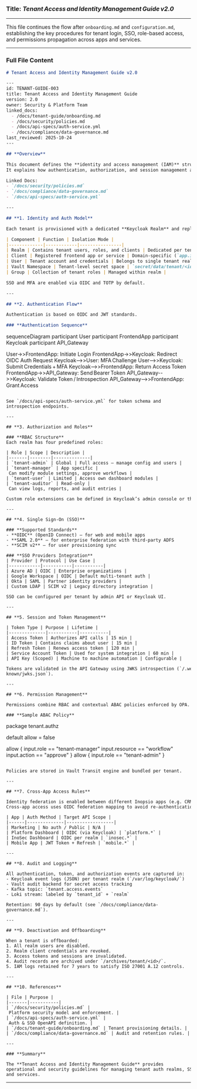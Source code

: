 ### **Title:** *Tenant Access and Identity Management Guide v2.0*

***

This file continues the flow after `onboarding.md` and `configuration.md`, establishing the key procedures for tenant login, SSO, role-based access, and permissions propagation across apps and services.

***

### **Full File Content**

```markdown
# Tenant Access and Identity Management Guide v2.0

---
id: TENANT-GUIDE-003
title: Tenant Access and Identity Management Guide
version: 2.0
owner: Security & Platform Team
linked_docs:
  - /docs/tenant-guide/onboarding.md
  - /docs/security/policies.md
  - /docs/api-specs/auth-service.yml
  - /docs/compliance/data-governance.md
last_reviewed: 2025-10-24
---

## **Overview**

This document defines the **identity and access management (IAM)** structure for Inopsio’s multi-tenant SaaS platform.  
It explains how authentication, authorization, and session management are separated per tenant and how roles and permissions are governed through Keycloak and Vault integration.

Linked Docs:  
- `/docs/security/policies.md`  
- `/docs/compliance/data-governance.md`  
- `/docs/api-specs/auth-service.yml`

---

## **1. Identity and Auth Model**

Each tenant is provisioned with a dedicated **Keycloak Realm** and replicated Vault namespace to ensure strict isolation.

| Component | Function | Isolation Mode |
|-------------|------------|----------------|
| Realm | Contains tenant users, roles, and clients | Dedicated per tenant |
| Client | Registered frontend app or service | Domain‑specific (`app.inopsio.com`, etc.) |
| User | Tenant account and credentials | Belongs to single tenant realm |
| Vault Namespace | Tenant‑level secret space | `secret/data/tenant/<id>/` |
| Group | Collection of tenant roles | Managed within realm |

SSO and MFA are enabled via OIDC and TOTP by default.  

---

## **2. Authentication Flow**

Authentication is based on OIDC and JWT standards.

### **Authentication Sequence**

```
sequenceDiagram
  participant User
  participant FrontendApp
  participant Keycloak
  participant API_Gateway

  User->>FrontendApp: Initiate Login
  FrontendApp->>Keycloak: Redirect OIDC Auth Request
  Keycloak-->>User: MFA Challenge
  User-->>Keycloak: Submit Credentials + MFA
  Keycloak-->>FrontendApp: Return Access Token
  FrontendApp->>API_Gateway: Send Bearer Token
  API_Gateway-->>Keycloak: Validate Token / Introspection
  API_Gateway-->>FrontendApp: Grant Access
```

See `/docs/api-specs/auth-service.yml` for token schema and introspection endpoints.

---

## **3. Authorization and Roles**

### **RBAC Structure**
Each realm has four predefined roles:

| Role | Scope | Description |
|-------|--------|--------------|
| `tenant-admin` | Global | Full access – manage config and users |
| `tenant-manager` | App specific | Can modify module settings, approve workflows |
| `tenant-user` | Limited | Access own dashboard modules |
| `tenant-auditor` | Read‑only | Can view logs, reports, and audit entries |

Custom role extensions can be defined in Keycloak’s admin console or through `/roles` API endpoint.

---

## **4. Single Sign‑On (SSO)**

### **Supported Standards**
- **OIDC** (OpenID Connect) – for web and mobile apps  
- **SAML 2.0** – for enterprise federation with third‑party ADFS  
- **SCIM v2** – for user provisioning sync  

### **SSO Providers Integration**
| Provider | Protocol | Use Case |
|------------|-----------|-----------|
| Azure AD | OIDC | Enterprise organizations |
| Google Workspace | OIDC | Default multi‑tenant auth |
| Okta | SAML | Partner identity providers |
| Custom LDAP | SCIM v2 | Legacy directory integration |

SSO can be configured per tenant by admin API or Keycloak UI.

---

## **5. Session and Token Management**

| Token Type | Purpose | Lifetime |
|--------------|-----------|-----------|
| Access Token | Authorizes API calls | 15 min |
| ID Token | Contains claims about user | 15 min |
| Refresh Token | Renews access token | 120 min |
| Service Account Token | Used for system integration | 60 min |
| API Key (Scoped) | Machine to machine automation | Configurable |

Tokens are validated in the API Gateway using JWKS introspection (`/.well-known/jwks.json`).

---

## **6. Permission Management**

Permissions combine RBAC and contextual ABAC policies enforced by OPA.

### **Sample ABAC Policy**
```
package tenant.authz

default allow = false

allow {
  input.role == "tenant-manager"
  input.resource == "workflow"
  input.action == "approve"
}
allow {
  input.role == "tenant-admin"
}
```

Policies are stored in Vault Transit engine and bundled per tenant.

---

## **7. Cross‑App Access Rules**

Identity federation is enabled between different Inopsio apps (e.g. CRM, ERP, InoSec).  
Cross‑app access uses OIDC federation mapping to avoid re‑authentication.

| App | Auth Method | Target API Scope |
|------|--------------|------------------|
| Marketing | No auth / Public | N/A |
| Platform Dashboard | OIDC (via Keycloak) | `platform.*` |
| InoSec Dashboard | OIDC per realm | `inosec.*` |
| Mobile App | JWT Token + Refresh | `mobile.*` |

---

## **8. Audit and Logging**

All authentication, token, and authorization events are captured in:
- Keycloak event logs (JSON) per tenant realm (`/var/log/keycloak/`)  
- Vault audit backend for secret access tracking  
- Kafka topic: `tenant.access.events`  
- Loki stream: labeled by `tenant_id` + `realm`  

Retention: 90 days by default (see `/docs/compliance/data-governance.md`).

---

## **9. Deactivation and Offboarding**

When a tenant is offboarded:
1. All realm users are disabled.  
2. Realm client credentials are revoked.  
3. Access tokens and sessions are invalidated.  
4. Audit records are archived under `/archives/tenant/<id>/`.  
5. IAM logs retained for 7 years to satisfy ISO 27001 A.12 controls.  

---

## **10. References**

| File | Purpose |
|-------|-----------|
| `/docs/security/policies.md` | Platform security model and enforcement. |
| `/docs/api-specs/auth-service.yml` | Auth & SSO OpenAPI definition. |
| `/docs/tenant-guide/onboarding.md` | Tenant provisioning details. |
| `/docs/compliance/data-governance.md` | Audit and retention rules. |

---

### **Summary**

The **Tenant Access and Identity Management Guide** provides operational and security guidelines for managing tenant auth realms, SSO connections, and role‑based permissions while maintaining Zero Trust principles across all apps and services.

```

***